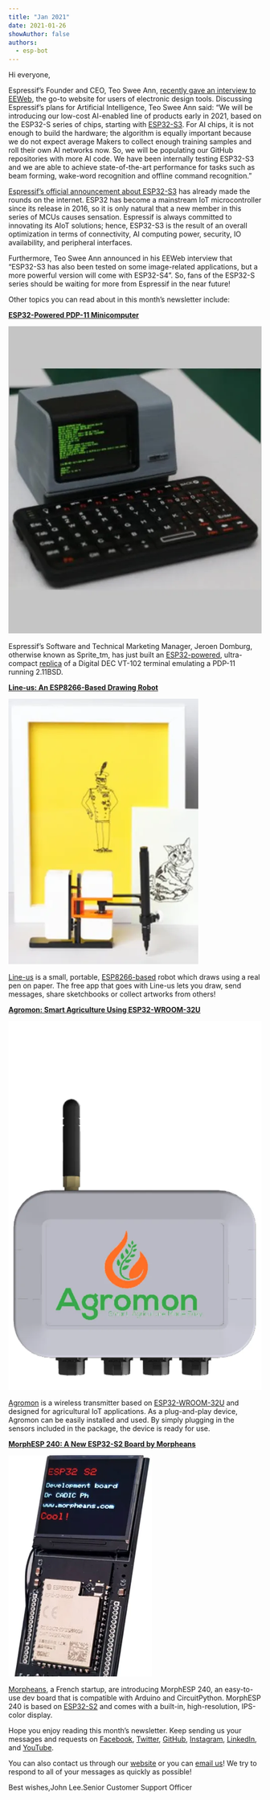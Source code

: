 ```yaml
---
title: "Jan 2021"
date: 2021-01-26
showAuthor: false
authors: 
  - esp-bot
---
```

Hi everyone,

Espressif’s Founder and CEO, Teo Swee Ann, [recently gave an interview to EEWeb](https://www.eeweb.com/esp32-solutions-enable-ai-for-iot-interview-with-espressif-systems-ceo/), the go-to website for users of electronic design tools. Discussing Espressif’s plans for Artificial Intelligence, Teo Swee Ann said: “We will be introducing our low-cost AI-enabled line of products early in 2021, based on the ESP32-S series of chips, starting with [ESP32-S3](https://www.espressif.com/en/products/socs/esp32-s3). For AI chips, it is not enough to build the hardware; the algorithm is equally important because we do not expect average Makers to collect enough training samples and roll their own AI networks now. So, we will be populating our GitHub repositories with more AI code. We have been internally testing ESP32-S3 and we are able to achieve state-of-the-art performance for tasks such as beam forming, wake-word recognition and offline command recognition.”

[Espressif’s official announcement about ESP32-S3](https://www.espressif.com/en/news/ESP32_S3) has already made the rounds on the internet. ESP32 has become a mainstream IoT microcontroller since its release in 2016, so it is only natural that a new member in this series of MCUs causes sensation. Espressif is always committed to innovating its AIoT solutions; hence, ESP32-S3 is the result of an overall optimization in terms of connectivity, AI computing power, security, IO availability, and peripheral interfaces.

Furthermore, Teo Swee Ann announced in his EEWeb interview that “ESP32-S3 has also been tested on some image-related applications, but a more powerful version will come with ESP32-S4”. So, fans of the ESP32-S series should be waiting for more from Espressif in the near future!

Other topics you can read about in this month’s newsletter include:

[__ESP32-Powered PDP-11 Minicomputer__ ](https://www.espressif.com/en/news/news/ESP32-Powered_PDP-11)

![](img/jan-1.webp)

Espressif’s Software and Technical Marketing Manager, Jeroen Domburg, otherwise known as Sprite_tm, has just built an [ESP32-powered](https://docs.espressif.com/projects/esp-idf/en/latest/esp32/hw-reference/esp32/get-started-wrover-kit.html), ultra-compact [replica](http://spritesmods.com/?art=minipdp11) of a Digital DEC VT-102 terminal emulating a PDP-11 running 2.11BSD.

[__Line-us: An ESP8266-Based Drawing Robot__ ](https://www.espressif.com/en/news/Line-us)

![](img/jan-2.webp)

[Line-us](http://www.line-us.com/) is a small, portable, [ESP8266-based](https://www.espressif.com/en/products/socs/esp8266) robot which draws using a real pen on paper. The free app that goes with Line-us lets you draw, send messages, share sketchbooks or collect artworks from others!

[__Agromon: Smart Agriculture Using ESP32-WROOM-32U__ ](https://www.espressif.com/en/news/Agromon)

![](img/jan-3.webp)

[Agromon](https://www.wondernica.com/agromon.html#) is a wireless transmitter based on [ESP32-WROOM-32U](https://www.espressif.com/sites/default/files/documentation/esp32-wroom-32d_esp32-wroom-32u_datasheet_en.pdf) and designed for agricultural IoT applications. As a plug-and-play device, Agromon can be easily installed and used. By simply plugging in the sensors included in the package, the device is ready for use.

[__MorphESP 240: A New ESP32-S2 Board by Morpheans__ ](https://www.espressif.com/en/news/MorphESP_240)

![](img/jan-4.webp)

[Morpheans](http://www.morpheans.com/), a French startup, are introducing MorphESP 240, an easy-to-use dev board that is compatible with Arduino and CircuitPython. MorphESP 240 is based on [ESP32-S2](https://www.espressif.com/en/products/socs/esp32-s2) and comes with a built-in, high-resolution, IPS-color display.

Hope you enjoy reading this month’s newsletter. Keep sending us your messages and requests on [Facebook](https://espressif.us15.list-manage.com/track/click?u=40830afd8eb6f70ab5e47b7a4&id=ea3d9a8d59&e=309e9b0452), [Twitter](https://espressif.us15.list-manage.com/track/click?u=40830afd8eb6f70ab5e47b7a4&id=6ea0dcc790&e=309e9b0452), [GitHub](https://espressif.us15.list-manage.com/track/click?u=40830afd8eb6f70ab5e47b7a4&id=0a95dfea49&e=309e9b0452), [Instagram](https://espressif.us15.list-manage.com/track/click?u=40830afd8eb6f70ab5e47b7a4&id=c8d96c4826&e=309e9b0452), [LinkedIn](https://espressif.us15.list-manage.com/track/click?u=40830afd8eb6f70ab5e47b7a4&id=e377c4048b&e=309e9b0452), and [YouTube](https://espressif.us15.list-manage.com/track/click?u=40830afd8eb6f70ab5e47b7a4&id=dc2c18b045&e=309e9b0452).

You can also contact us through our [website](https://espressif.us15.list-manage.com/track/click?u=40830afd8eb6f70ab5e47b7a4&id=f1dff01f8c&e=309e9b0452) or you can [email us](mailto://newsletter@espressif.com)! We try to respond to all of your messages as quickly as possible!

Best wishes,John Lee.Senior Customer Support Officer
